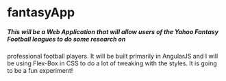 fantasyApp
==========
##### This will be a Web Application that will allow users of the Yahoo Fantasy Football leagues to do some research on
professional football players. It will be built primarily in AngularJS and I will be using Flex-Box in CSS to do a lot of
tweaking with the styles. It is going to be a fun experiment!
